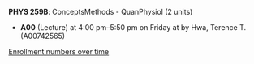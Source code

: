 **PHYS 259B**: ConceptsMethods - QuanPhysiol (2 units)

- **A00** (Lecture) at 4:00 pm–5:50 pm on Friday at   by Hwa, Terence T. (A00742565)

[Enrollment numbers over time](./PHYS259B.tsv)
